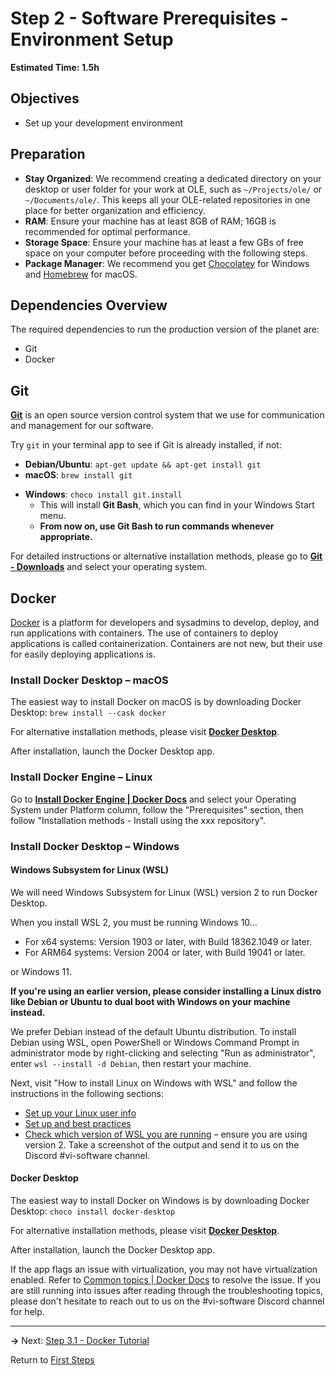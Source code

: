 # Step 2 - Software Prerequisites - Environment Setup
**Estimated Time: 1.5h** 

## Objectives

- Set up your development environment

## Preparation

- **Stay Organized**: We recommend creating a dedicated directory on your desktop or user folder for your work at OLE, such as `~/Projects/ole/` or `~/Documents/ole/`. This keeps all your OLE-related repositories in one place for better organization and efficiency.
- **RAM**: Ensure your machine has at least 8GB of RAM; 16GB is recommended for optimal performance.
- **Storage Space**: Ensure your machine has at least a few GBs of free space on your computer before proceeding with the following steps.
- **Package Manager**: We recommend you get [Chocolatey](https://community.chocolatey.org/) for Windows and [Homebrew](https://brew.sh/) for macOS.

<!--
## Windows Subsystem for Linux (WSL)

**Note**: The following steps for WSL have not been tested, as we are either not currently using Windows or installed WSL a long time ago. If you encounter any issues and are unable to resolve them on your own within a reasonable amount of time, please let us know in the Discord channel #vi-software.

We would like you to **install Debian** on Windows with Windows Subsystem for Linux (WSL) to facilitate easier development in the future.

You must be running Windows 10...

- For x64 systems: Version 1903 or later, with Build 18362.1049 or later.
- For ARM64 systems: Version 2004 or later, with Build 19041 or later.

or Windows 11. If you are on an earlier version, please skip this WSL step.

To install Debian using WSL, open PowerShell or Windows Command Prompt in administrator mode by right-clicking and selecting "Run as administrator", enter `wsl --install -d Debian`, then restart your machine.

Next, visit "How to install Linux on Windows with WSL" and follow the instructions in the following sections:

- [Set up your Linux user info](https://learn.microsoft.com/en-us/windows/wsl/install#set-up-your-linux-user-info)
- [Set up and best practices](https://learn.microsoft.com/en-us/windows/wsl/install#set-up-and-best-practices)
- [Check which version of WSL you are running](https://learn.microsoft.com/en-us/windows/wsl/install#check-which-version-of-wsl-you-are-running) – ensure you are using version 2. Take a screenshot of the output and send it to us on the Discord #vi-software channel.

**From now on, run commands in the Debian app from your Windows Start menu whenever appropriate and possible.**

-->

## Dependencies Overview

The required dependencies to run the production version of the planet are:

- Git
- Docker

## Git

[**Git**](https://git-scm.com) is an open source version control system that we use for communication and management for our software.

Try `git` in your terminal app to see if Git is already installed, if not:

- **Debian/Ubuntu**: `apt-get update && apt-get install git`
- **macOS**: `brew install git`
<!-- - **Windows with WSL - Debian app**: `sudo apt-get update && sudo apt-get install git` -->
- **Windows**: `choco install git.install`
  - This will install **Git Bash**, which you can find in your Windows Start menu.
  - **From now on, use Git Bash to run commands whenever appropriate.**

For detailed instructions or alternative installation methods, please go to [**Git - Downloads**](https://git-scm.com/downloads) and select your operating system.

<!-- **NOTE: For Windows Users**, if you were able to install WSL, run commands in the Debian app from your Windows Start menu whenever possible. If WSL is not available to your Windows version, use Git Bash to run commands whenever appropriate. -->

## Docker

[Docker](https://www.docker.com) is a platform for developers and sysadmins to develop, deploy, and run applications with containers. The use of containers to deploy applications is called containerization. Containers are not new, but their use for easily deploying applications is.

### **Install Docker Desktop – macOS**

The easiest way to install Docker on macOS is by downloading Docker Desktop: `brew install --cask docker`

For alternative installation methods, please visit [**Docker Desktop**](https://www.docker.com/products/docker-desktop/).

After installation, launch the Docker Desktop app.

### **Install Docker Engine – Linux**

Go to [**Install Docker Engine | Docker Docs**](https://docs.docker.com/engine/install/#supported-platforms) and select your Operating System under Platform column, follow the "Prerequisites" section, then follow "Installation methods - Install using the xxx repository".

### **Install Docker Desktop – Windows**

#### Windows Subsystem for Linux (WSL)
<!--
- **Windows with WSL**: Follow "Install Docker – Linux" above and select Debian under the "Platform" column
- **Windows** (if you were unable to install WSL 2 earlier):`choco install docker-desktop`
-->

We will need Windows Subsystem for Linux (WSL) version 2 to run Docker Desktop.

When you install WSL 2, you must be running Windows 10...

- For x64 systems: Version 1903 or later, with Build 18362.1049 or later.
- For ARM64 systems: Version 2004 or later, with Build 19041 or later.

or Windows 11.

**If you're using an earlier version, please consider installing a Linux distro like Debian or Ubuntu to dual boot with Windows on your machine instead.**

We prefer Debian instead of the default Ubuntu distribution. To install Debian using WSL, open PowerShell or Windows Command Prompt in administrator mode by right-clicking and selecting "Run as administrator", enter `wsl --install -d Debian`, then restart your machine.

Next, visit "How to install Linux on Windows with WSL" and follow the instructions in the following sections:

- [Set up your Linux user info](https://learn.microsoft.com/en-us/windows/wsl/install#set-up-your-linux-user-info)
- [Set up and best practices](https://learn.microsoft.com/en-us/windows/wsl/install#set-up-and-best-practices)
- [Check which version of WSL you are running](https://learn.microsoft.com/en-us/windows/wsl/install#check-which-version-of-wsl-you-are-running) – ensure you are using version 2. Take a screenshot of the output and send it to us on the Discord #vi-software channel.

#### Docker Desktop

The easiest way to install Docker on Windows is by downloading Docker Desktop: `choco install docker-desktop`

For alternative installation methods, please visit [**Docker Desktop**](https://www.docker.com/products/docker-desktop/).

After installation, launch the Docker Desktop app.

If the app flags an issue with virtualization, you may not have virtualization enabled. Refer to [Common topics | Docker Docs](https://docs.docker.com/desktop/troubleshoot/topics/#virtualization) to resolve the issue. If you are still running into issues after reading through the troubleshooting topics, please don't hesitate to reach out to us on the #vi-software Discord channel for help.

---

**→** Next: [Step 3.1 - Docker Tutorial](vi-docker-tutorial.md)

Return to [First Steps](vi-first-steps.md#Step_2_-_Software_Prerequisites)
